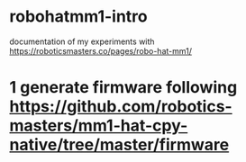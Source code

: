 # robohatmm1-intro

documentation of my experiments with https://roboticsmasters.co/pages/robo-hat-mm1/

# 1 generate firmware following https://github.com/robotics-masters/mm1-hat-cpy-native/tree/master/firmware

